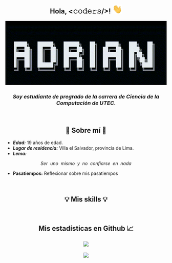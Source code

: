 <h2 align="center"> Hola, <𝚌𝚘𝚍𝚎𝚛𝚜/>! <img src="./public/Hi.gif" width="30px"></h2>

<div align="center">
  <img src="./public/name.gif" alt="name_gif" width="700" height="200"/>
</div>

<!-- <pre align="center">
</pre> -->

<h3 align="center"><em>Soy estudiante de pregrado de la carrera de Ciencia de la Computación de UTEC.</em></h3>

<br>
<h2 align="center">🔭 Sobre mí 🔭</h2>

- ***Edad:*** 19 años de edad.
- ***Lugar de residencia:*** Villa el Salvador, provincia de Lima.
- ***Lema:***

$$Ser \ \ uno \ \ mismo \ \ y \ \ no \ \ confiarse \ \ en \ \ nada$$

- **Pasatiempos:** Reflexionar sobre mis pasatiempos

<!--

<hr>
<h2 align="center"> Mis cursos actualmente </h2>

<h3 align="center">Domingo 15 de Setiembre</h3>

<h3 align="center"><em>En descanso</em></h3>

<ul>

</ul>

-->

<br>
<h2 align="center"> 💡 Mis skills 💡 </h2>



<br>
<h2 align="center"> Mis estadísticas en Github 📈 </h2>
  
  <div align="center"> 
     <a href="https://github.com/Sandovl0593">
      <img align="center" src="https://github-readme-stats.vercel.app/api?username=Sandovl0593&show_icons=true_color=fff&icon_color=79ff97&text_color=9f9f9f&bg_color=151515" />
    </a>
    <br><br>
    <a href="https://github.com/Sandovl0593">
      <img align="center" src="https://github-readme-stats.vercel.app/api/top-langs/?username=Sandovl0593&layout=compact&&text_color=9f9f9f&bg_color=151515"/>
    </a>
</div>